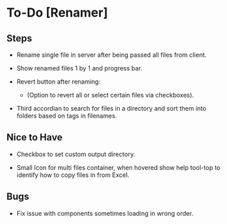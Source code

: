 # To-Do [Renamer]

## Steps

- Rename single file in server after being passed all files from client.

- Show renamed files 1 by 1 and progress bar.

- Revert button after renaming:

  - (Option to revert all or select certain files via checkboxes).

- Third accordian to search for files in a directory and sort them into folders based on tags in filenames.

## Nice to Have

- Checkbox to set custom output directory.

- Small Icon for multi files container, when hovered show help tool-top to identify how to copy files in from Excel.

## Bugs

- Fix issue with components sometimes loading in wrong order.
